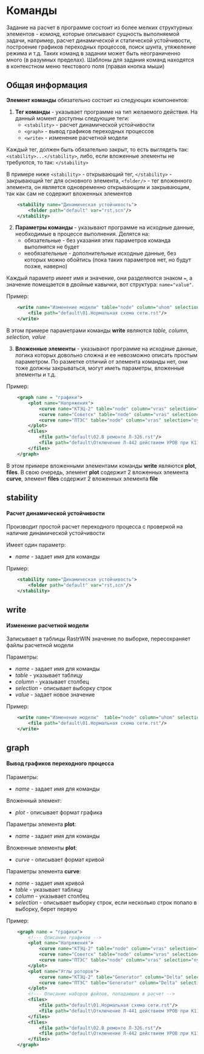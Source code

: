 # Команды

Задание на расчет в программе состоит из более мелких структурных элементов - *команд*, которые описывают сущность выполняемой задачи, например, расчет динамической и статической устойчивости, построение графиков переходных процессов, поиск шунта, утяжеление режима и т.д. Таких команд в задании может быть неограниченно много (в разумных пределах). Шаблоны для задания команд находятся в контекстном меню текстового поля (правая кнопка мыши)

## Общая информация

**Элемент команды** обязательно состоит из следующих компонентов:
1. **Тег команды** - указывает программе на тип желаемого действия. На данный момент доступны следующие теги: 
   + `<stability>` - расчет динамической устойчивости
   + `<graph>` - вывод графиков переходных процессов
   + `<write>` - изменение расчетной модели   

Каждый тег, должен быть обязательно закрыт, то есть выглядеть так: `<stability>...</stability>`, либо, если вложенные элементы не требуются, то так: `</stability>`

В примере ниже `<stability>` - открывающий тег, `</stability>` - закрывающий тег для основного элемента, `<folder/>` - тег вложенного элемента, он является одновременно открывающим и закрывающим, так как сам не содержит вложенных элементов
```xml
	<stability name="Динамическая устойчивость">
		<folder path="default" var="rst,scn"/>
	</stability>
```

2. **Параметры команды** - указывают программе на исходные данные, необходимые в процессе выполнения. Делятся на:
   + обязательные - без указания этих параметров команда выполнятся не будет
   + необязательные - дополнительные исходные данные, без которых можно обойтись (пока таких параметров нет, но будут позже, наверно)

Каждый параметр имеет имя и значение, они разделяются знаком `=`, а значение помещается в двойные кавычки, вот структура: `name="value"`. 

Пример: 
```xml
	<write name="Изменение модели" table="node" column="uhom" selection="uhom=110" value="115">
		<file path="default\01.Нормальная схема сети.rst"/>
	</write>
```
В этом примере параметрами команды **write** являются *table, column, selection, value*

3. **Вложенные элементы** - указывают программе на исходные данные, логика которых довольно сложна и ее невозможно описать простым параметром. По разметке отличий от элемента команды нет, они тоже должны закрываться, могут иметь параметры, вложенные элементы и т.д.

Пример: 
```xml
	<graph name = "графики">
		<plot name="Напряжения">
			<curve name="КТЭЦ-2" table="node" column="vras" selection="ny=301"/>
			<curve name="Советск" table="node" column="vras" selection="ny=40707301"/>
			<curve name="ПТЭС" table="node" column="vras" selection="ny=40707260"/>
		</plot>
		<files>
			<file path="default\02.В ремонте Л-326.rst"/>
			<file path="default\Отключение Л-442 действием УРОВ при К11 с отказом ВЛ-442.scn"/>
		</files>
	</graph>
```
В этом примере вложенными элементами команды **write** являются **plot**, **files**. В свою очередь, элемент **plot** содержит 2 вложенных элемента **curve**, элемент **files** содержит 2 вложенных элемента **file**

## stability
#### Расчет динамической устойчивости
Производит простой расчет переходного процесса с проверкой на наличие динамической устойчивости

Имеет один параметр:
   + *name* - задает имя для команды

Пример:
```xml
	<stability name="Динамическая устойчивость">
		<folder path="default" var="rst,scn"/>
	</stability>
```  
## write
#### Изменение расчетной модели
Записывает в таблицы RastrWIN значение по выборке, пересохраняет файлы расчетной модели

Параметры:
   + *name* - задает имя для команды
   + *table* - указывает таблицу
   + *column* - указывает столбец
   + *selection* - описывает выборку строк
   + *value* - задает новое значение
   
Пример:
```xml
	<write name="Изменение модели"	table="node" column="uhom" selection="uhom=110"	value="115">
		<file path="default\01.Нормальная схема сети.rst"/>
	</write>
```  
## graph
#### Вывод графиков переходного процесса

Параметры:
   + *name* - задает имя для команды
   
Вложенный элемент:
   + *plot* - описывает формат графика
   
Параметры элемента **plot**:
   + *name* - задает имя для команды
   
Вложенные элементы **plot**: 
   + *curve* - описывает формат кривой
   
Параметры элемента **curve**:  
   + *name* - задает имя кривой
   + *table* - указывает таблицу
   + *column* - указывает столбец
   + *selection* - описывает выборку строк, если несколько строк попало в выборку, берет первую
   
Пример:
```xml
	<graph name = "графики">
		<!--- Описание графиков -->
		<plot name="Напряжения">
			<curve name="КТЭЦ-2" table="node" column="vras" selection="ny=301"/>
			<curve name="Советск" table="node" column="vras" selection="ny=40707301"/>
			<curve name="ПТЭС" table="node" column="vras" selection="ny=40707260"/>
		</plot>
		<plot name="Углы роторов">
			<curve name="КТЭЦ-2" table="Generator" column="Delta" selection="Num=40707602"/>
			<curve name="ПТЭС" table="Generator" column="Delta" selection="Num=40707262"/>
		</plot>
		<!--- Описание наборов файлов, попадающих в расчет -->		
		<files>
			<file path="default\01.Нормальная схема сети.rst"/>
			<file path="default\Отключение Л-441 действием УРОВ при К11 с отказом ВЛ-441.scn"/>
		</files>
		<files>
			<file path="default\02.В ремонте Л-326.rst"/>
			<file path="default\Отключение Л-442 действием УРОВ при К11 с отказом ВЛ-442.scn"/>
		</files>
	</graph>
```  
